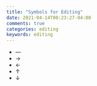 ```yaml
---
title: "Symbols for Editing"
date: 2021-04-14T00:23:27-04:00
comments: true
categories: editing
keywords: editing
---
```


* —
* →
* ←
* ↑
* ↓
